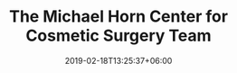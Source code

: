 ---
title: "The Michael Horn Center for Cosmetic Surgery Team"
date: 2019-02-18T13:25:37+06:00
bgImage: "images/backgrounds/page-title.webp"
bgImageAlt: "images/backgrounds/page-title.jpg"
description: "Meet the amazing Team at The Michael Horn Center for Cosmetic Surgery.  Chicago's top rated plastic surgeon and breast augmentation specialist. "
---